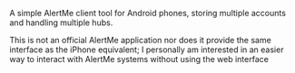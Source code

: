 A simple AlertMe client tool for Android phones, storing multiple accounts and handling multiple hubs.

This is not an official AlertMe application nor does it provide the same interface as the iPhone equivalent; I personally am interested in an easier way to interact with AlertMe systems without using the web interface